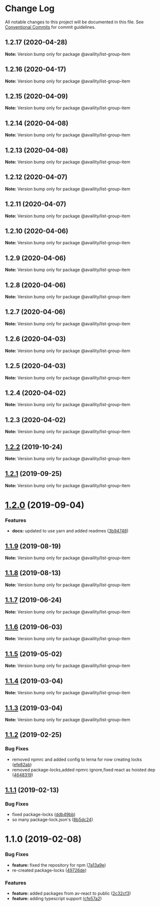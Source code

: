 # Change Log

All notable changes to this project will be documented in this file.
See [Conventional Commits](https://conventionalcommits.org) for commit guidelines.

## 1.2.17 (2020-04-28)

**Note:** Version bump only for package @availity/list-group-item





## 1.2.16 (2020-04-17)

**Note:** Version bump only for package @availity/list-group-item





## 1.2.15 (2020-04-09)

**Note:** Version bump only for package @availity/list-group-item





## 1.2.14 (2020-04-08)

**Note:** Version bump only for package @availity/list-group-item





## 1.2.13 (2020-04-08)

**Note:** Version bump only for package @availity/list-group-item





## 1.2.12 (2020-04-07)

**Note:** Version bump only for package @availity/list-group-item





## 1.2.11 (2020-04-07)

**Note:** Version bump only for package @availity/list-group-item





## 1.2.10 (2020-04-06)

**Note:** Version bump only for package @availity/list-group-item





## 1.2.9 (2020-04-06)

**Note:** Version bump only for package @availity/list-group-item





## 1.2.8 (2020-04-06)

**Note:** Version bump only for package @availity/list-group-item





## 1.2.7 (2020-04-06)

**Note:** Version bump only for package @availity/list-group-item





## 1.2.6 (2020-04-03)

**Note:** Version bump only for package @availity/list-group-item





## 1.2.5 (2020-04-03)

**Note:** Version bump only for package @availity/list-group-item





## 1.2.4 (2020-04-02)

**Note:** Version bump only for package @availity/list-group-item





## 1.2.3 (2020-04-02)

**Note:** Version bump only for package @availity/list-group-item





## [1.2.2](https://github.com/Availity/availity-react/compare/@availity/list-group-item@1.2.1...@availity/list-group-item@1.2.2) (2019-10-24)

**Note:** Version bump only for package @availity/list-group-item





## [1.2.1](https://github.com/Availity/availity-react/compare/@availity/list-group-item@1.2.0...@availity/list-group-item@1.2.1) (2019-09-25)

**Note:** Version bump only for package @availity/list-group-item





# [1.2.0](https://github.com/Availity/availity-react/compare/@availity/list-group-item@1.1.9...@availity/list-group-item@1.2.0) (2019-09-04)


### Features

* **docs:** updated to use yarn and added readmes ([3b94748](https://github.com/Availity/availity-react/commit/3b94748))





## [1.1.9](https://github.com/Availity/availity-react/compare/@availity/list-group-item@1.1.8...@availity/list-group-item@1.1.9) (2019-08-19)

**Note:** Version bump only for package @availity/list-group-item





## [1.1.8](https://github.com/Availity/availity-react/compare/@availity/list-group-item@1.1.7...@availity/list-group-item@1.1.8) (2019-08-13)

**Note:** Version bump only for package @availity/list-group-item





## [1.1.7](https://github.com/Availity/availity-react/compare/@availity/list-group-item@1.1.6...@availity/list-group-item@1.1.7) (2019-06-24)

**Note:** Version bump only for package @availity/list-group-item





## [1.1.6](https://github.com/Availity/availity-react/compare/@availity/list-group-item@1.1.5...@availity/list-group-item@1.1.6) (2019-06-03)

**Note:** Version bump only for package @availity/list-group-item





## [1.1.5](https://github.com/Availity/availity-react/compare/@availity/list-group-item@1.1.4...@availity/list-group-item@1.1.5) (2019-05-02)

**Note:** Version bump only for package @availity/list-group-item





## [1.1.4](https://github.com/Availity/availity-react/compare/@availity/list-group-item@1.1.2...@availity/list-group-item@1.1.4) (2019-03-04)

**Note:** Version bump only for package @availity/list-group-item





## [1.1.3](https://github.com/Availity/availity-react/compare/@availity/list-group-item@1.1.2...@availity/list-group-item@1.1.3) (2019-03-04)

**Note:** Version bump only for package @availity/list-group-item





## [1.1.2](https://github.com/Availity/availity-react/compare/@availity/list-group-item@1.1.1...@availity/list-group-item@1.1.2) (2019-02-25)


### Bug Fixes

* removed npmrc and added config to lerna for now creating locks ([efe82ab](https://github.com/Availity/availity-react/commit/efe82ab))
* removed package-locks,added npmrc ignore,fixed react as hoisted dep ([4648319](https://github.com/Availity/availity-react/commit/4648319))





## [1.1.1](https://github.com/Availity/availity-react/compare/@availity/list-group-item@1.1.0...@availity/list-group-item@1.1.1) (2019-02-13)


### Bug Fixes

* fixed package-locks ([ddb49bb](https://github.com/Availity/availity-react/commit/ddb49bb))
* so many package-lock.json's ([8b5dc24](https://github.com/Availity/availity-react/commit/8b5dc24))





# 1.1.0 (2019-02-08)


### Bug Fixes

* **feature:** fixed the repository for npm ([7a13a9e](https://github.com/Availity/availity-react/commit/7a13a9e))
* re-created package-locks ([49726de](https://github.com/Availity/availity-react/commit/49726de))


### Features

* **feature:** added packages from av-react to public ([2c32cf3](https://github.com/Availity/availity-react/commit/2c32cf3))
* **feature:** adding typescript support ([cfe57a2](https://github.com/Availity/availity-react/commit/cfe57a2))
